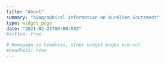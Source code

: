```yaml
---
title: "About" 
summary: "biographical information on Aurélien Goutsmedt"
type: widget_page
date: "2021-02-23T00:00:00Z"
#active: true

# Homepage is headless, other widget pages are not.
#headless: true
---
```

